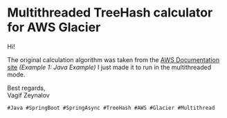 # Multithreaded TreeHash calculator for AWS Glacier

Hi!

The original calculation algorithm was taken from the [AWS Documentation site](http://docs.aws.amazon.com/amazonglacier/latest/dev/checksum-calculations.html) _(Example 1: Java Example)_
I just made it to run in the multithreaded mode.

Best regards,\
Vagif Zeynalov

    #Java #SpringBoot #SpringAsync #TreeHash #AWS #Glacier #Multithread
 